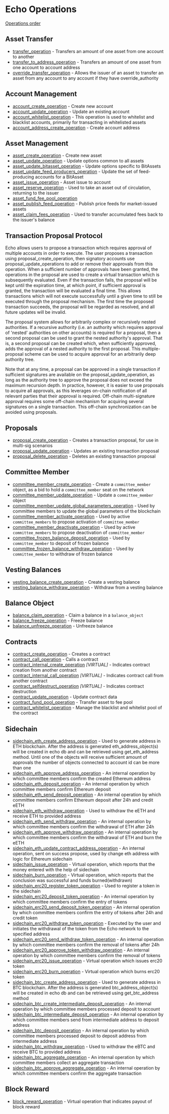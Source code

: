 # Echo Operations

[Operations order](operations-order.md) 

## Asset Transfer

* [transfer\_operation](asset-transfer.md#transfer_operation) - Transfers an amount of one asset from one account to another
* [transfer\_to\_address\_operation](asset-transfer.md#transfer_to_address_operation) - Transfers an amount of one asset from one account to account address
* [override\_transfer\_operation](asset-transfer.md#override_transfer_operation) - Allows the issuer of an asset to transfer an asset from any account to any account if they have override\_authority

## Account Management

* [account\_create\_operation](account-management.md#account_create_operation) - Create new account
* [account\_update\_operation](account-management.md#account_update_operation) - Update an existing account
* [account\_whitelist\_operation](account-management.md#account_whitelist_operation) - This operation is used to whitelist and blacklist accounts, primarily for transacting in whitelisted assets
* [account\_address\_create\_operation](account-management.md#account_address_create_operation) - Create account address

## Asset Management

* [asset\_create\_operation](asset-management.md#asset_create_operation) - Create new asset
* [asset\_update\_operation](asset-management.md#asset_update_operation) - Update options common to all assets
* [asset\_update\_bitasset\_operation](asset-management.md#asset_update_bitasset_operation) - Update options specific to BitAssets
* [asset\_update\_feed\_producers\_operation](asset-management.md#asset_update_feed_producers_operation) - Update the set of feed-producing accounts for a BitAsset
* [asset\_issue\_operation](asset-management.md#asset_issue_operation) - Asset issue to account
* [asset\_reserve\_operation](asset-management.md#asset_reserve_operation) - Used to take an asset out of circulation, returning to the issuer
* [asset\_fund\_fee\_pool\_operation](asset-management.md#asset_fund_fee_pool_operation)
* [asset\_publish\_feed\_operation](asset-management.md#asset_publish_feed_operation) - Publish price feeds for market-issued assets
* [asset_claim_fees_operation](asset-management.md#asset_claim_fees_operation) - Used to transfer accumulated fees back to the issuer's balance

## Transaction Proposal Protocol

Echo allows users to propose a transaction which requires approval of multiple accounts in order to execute. The user proposes a transaction using proposal\_create\_operation, then signatory accounts use proposal\_update\_operations to add or remove their approvals from this operation. When a sufficient number of approvals have been granted, the operations in the proposal are used to create a virtual transaction which is subsequently evaluated. Even if the transaction fails, the proposal will be kept until the expiration time, at which point, if sufficient approval is granted, the transaction will be evaluated a final time. This allows transactions which will not execute successfully until a given time to still be executed through the proposal mechanism. The first time the proposed transaction succeeds, the proposal will be regarded as resolved, and all future updates will be invalid.

The proposal system allows for arbitrarily complex or recursively nested authorities. If a recursive authority \(i.e. an authority which requires approval of 'nested' authorities on other accounts\) is required for a proposal, then a second proposal can be used to grant the nested authority's approval. That is, a second proposal can be created which, when sufficiently approved, adds the approval of a nested authority to the first proposal. This multiple-proposal scheme can be used to acquire approval for an arbitrarily deep authority tree.

Note that at any time, a proposal can be approved in a single transaction if sufficient signatures are available on the proposal\_update\_operation, as long as the authority tree to approve the proposal does not exceed the maximum recursion depth. In practice, however, it is easier to use proposals to acquire all approvals, as this leverages on-chain notification of all relevant parties that their approval is required. Off-chain multi-signature approval requires some off-chain mechanism for acquiring several signatures on a single transaction. This off-chain synchronization can be avoided using proposals.

## Proposals

* [proposal\_create\_operation](proposals.md#proposal_create_operation) - Creates a transaction proposal, for use in multi-sig scenarios
* [proposal\_update\_operation](proposals.md#proposal_update_operation) - Updates an existing transaction proposal
* [proposal\_delete\_operation](proposals.md#proposal_delete_operation) - Deletes an existing transaction proposal

## Committee Member

* [committee\_member\_create\_operation](committee-member.md#committee_member_create_operation) - Create a `committee_member` object, as a bid to hold a `committee_member` seat on the network
* [committee\_member\_update\_operation](committee-member.md#committee_member_update_operation) - Update a `committee_member` object
* [committee\_member\_update\_global\_parameters\_operation](committee-member.md#committee_member_update_global_parameters_operation) - Used by committee members to update the global parameters of the blockchain
* [committee\_member\_activate\_operation](committee-member.md#committee_member_activate_operation) - Used by active `committee_members` to propose activation of `committee_member`
* [committee\_member\_deactivate\_operation](committee-member.md#committee_member_deactivate_operation) - Used by active `committee_members` to propose deactivation of `committee_member`
* [committee\_frozen\_balance\_deposit\_operation](committee-member.md#committee_frozen_balance_deposit_operation) - Used by `committee_member` to deposit of frozen balance
* [committee\_frozen\_balance\_withdraw\_operation](committee-member.md#committee_frozen_balance_withdraw_operation) - Used by `committee_member` to withdraw of frozen balance

## Vesting Balances

* [vesting\_balance\_create\_operation](vesting-balances.md#vesting_balance_create_operation) - Create a vesting balance
* [vesting\_balance\_withdraw\_operation](vesting-balances.md#vesting_balance_withdraw_operation) - Withdraw from a vesting balance

## Balance Object

* [balance\_claim\_operation](balance-object.md#balance_claim_operation) - Claim a balance in a `balance_object`
* [balance\_freeze\_operation](balance-object.md#balance_freeze_operation) - Freeze balance
* [balance\_unfreeze\_operation](balance-object.md#balance_unfreeze_operation) - Unfreeze balance

## Contracts

* [contract\_create\_operation](contracts.md#contract_create_operation) - Creates a contract
* [contract\_call\_operation](contracts.md#contract_call_operation) - Calls a contract
* [contract\_internal\_create\_operation](contracts.md#contract_internal_create_operation) _\[VIRTUAL\]_ - Indicates contract creation from another contract
* [contract\_internal\_call\_operation](contracts.md#contract_internal_call_operation) _\[VIRTUAL\]_ - Indicates contract call from another contract
* [contract\_selfdestruct\_operation](contracts.md#contract_selfdestruct_operation) _\[VIRTUAL\]_ - Indicates contract destruction
* [contract\_update\_operation](contracts.md#contract_update_operation) - Update contract data
* [contract\_fund\_pool\_operation](contracts.md#contract_fund_pool_operation) - Transfer asset to fee pool
* [contract\_whitelist\_operation](contracts.md#contract_whitelist_operation) - Manage the blacklist and whitelist pool of the contract

## Sidechain

* [sidechain\_eth\_create\_address\_operation](sidechain.md#sidechain_eth_create_address_operation) - Used to generate address in ETH blockchain. After the address is generated eth\_address\_object\(s\) will be created in echo db and can be retrieved using get\_eth\_address method. Until one of the objects will receive sufficient amount of approvals the number of objects connected to account id can be more than one
* [sidechain\_eth\_approve\_address\_operation](sidechain.md#sidechain_eth_approve_address_operation) - An internal operation by which committee members confirm the created Ethereum address
* [sidechain\_eth\_deposit\_operation](sidechain.md#sidechain_eth_deposit_operation) - An internal operation by which committee members confirm Ethereum deposit
* [sidechain\_eth\_send\_deposit\_operation](sidechain.md#sidechain_eth_send_deposit_operation) - An internal operation by which committee members confirm Ethereum deposit after 24h and credit eETH
* [sidechain\_eth\_withdraw\_operation](sidechain.md#sidechain_eth_withdraw_operation) - Used to withdraw the eETH and receive ETH to provided address
* [sidechain\_eth\_send\_withdraw\_operation](sidechain.md#sidechain_eth_send_withdraw_operation) -  An internal operation by which committee members confirm the withdrawal of ETH after 24h
* [sidechain\_eth\_approve\_withdraw\_operation](sidechain.md#sidechain_eth_approve_withdraw_operation) - An internal operation by which committee members confirm the withdrawal of ETH and burn the eETH
* [sidechain\_eth\_update\_contract\_address\_operation](sidechain.md#sidechain_eth_update_contract_address_operation) - An internal operation, sent on success propose, used by change eth address with logic for Ethereum sidechain
* [sidechain\_issue\_operation](sidechain.md#sidechain_issue_operation) - Virtual operation, which reports that the money entered with the help of sidechain
* [sidechain\_burn\_operation](sidechain.md#sidechain_burn_operation) - Virtual operation, which reports that the conclusion was successful and funds burned\(withdrawn\)
* [sidechain\_erc20\_register\_token\_operation](sidechain.md#sidechain_erc20_register_token_operation) - Used to register a token in the sidechain
* [sidechain\_erc20\_deposit\_token\_operation](sidechain.md#sidechain_erc20_deposit_token_operation) - An internal operation by which committee members confirm the entry of tokens
* [sidechain\_erc20\_send\_deposit\_token\_operation](sidechain.md#sidechain_erc20_send_deposit_operation) - An internal operation by which committee members confirm the entry of tokens after 24h and credit token
* [sidechain\_erc20\_withdraw\_token\_operation](sidechain.md#sidechain_erc20_withdraw_token_operation) - Executed by the user and initiates the withdrawal of the token from the Echo network to the specified address
* [sidechain\_erc20\_send\_withdraw\_token\_operation](sidechain.md#sidechain_erc20_send_withdraw_operation) - An internal operation by which committee members confirm the removal of tokens after 24h
* [sidechain\_erc20\_approve\_token\_withdraw\_operation](sidechain.md#sidechain_erc20_approve_token_withdraw_operation) - An internal operation by which committee members confirm the removal of tokens
* [sidechain\_erc20\_issue\_operation](sidechain.md#sidechain_erc20_issue_operation) - Virtual operation which issues erc20 token
* [sidechain\_erc20\_burn\_operation](sidechain.md#sidechain_erc20_burn_operation) - Virtual operation which burns erc20 token
* [sidechain\_btc\_create\_address\_operation](sidechain.md#sidechain_btc_create_address_operation) - Used to generate address in BTC blockchain. After the address is generated btc\_address\_object\(s\) will be created in echo db and can be retrieved using get\_btc\_address method
* [sidechain\_btc\_create\_intermediate\_deposit\_operation](sidechain.md#sidechain_btc_create_intermediate_deposit_operation) - An internal operation by which committee members processed deposit to account
* [sidechain\_btc\_intermediate\_deposit\_operation](sidechain.md#sidechain_btc_intermediate_deposit_operation) - An internal operation by which committee members send from intermediate address to deposit address
* [sidechain\_btc\_deposit\_operation](sidechain.md#sidechain_btc_deposit_operation) -  An internal operation by which committee members processed deposit to deposit address from intermediate address
* [sidechain\_btc\_withdraw\_operation](sidechain.md#sidechain_btc_withdraw_operation) - Used to withdraw the eBTC and receive BTC to provided address
* [sidechain\_btc\_aggregate\_operation](sidechain.md#sidechain_btc_aggregate_operation) - An internal operation by which committee members collect an aggregate transaction
* [sidechain\_btc\_approve\_aggregate\_operation](sidechain.md#sidechain_btc_approve_aggregate_operation) - An internal operation by which committee members confirm the aggregate transaction

## Block Reward

* [block\_reward\_operation](block-reward.md#block_reward_operation) - Virtual operation that indicates payout of block reward
